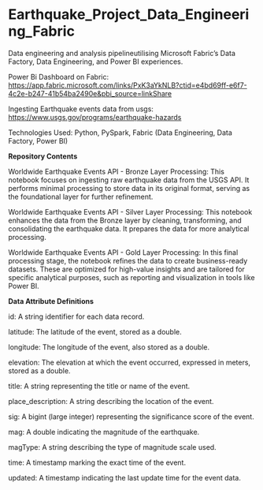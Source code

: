# Earthquake_Project_Data_Engineering_Fabric
Data engineering and analysis pipelineutilising Microsoft Fabric’s Data Factory, Data Engineering, and Power BI experiences.

Power Bi Dashboard on Fabric: https://app.fabric.microsoft.com/links/PxK3aYkNLB?ctid=e4bd69ff-e6f7-4c2e-b247-41b54ba2490e&pbi_source=linkShare

Ingesting Earthquake events data from usgs: https://www.usgs.gov/programs/earthquake-hazards

Technologies Used: Python, PySpark, Fabric (Data Engineering, Data Factory, Power BI)

**Repository Contents**

Worldwide Earthquake Events API - Bronze Layer Processing: This notebook focuses on ingesting raw earthquake data from the USGS API. It performs minimal processing to store data in its original format, serving as the foundational layer for further refinement.

Worldwide Earthquake Events API - Silver Layer Processing: This notebook enhances the data from the Bronze layer by cleaning, transforming, and consolidating the earthquake data. It prepares the data for more analytical processing.

Worldwide Earthquake Events API - Gold Layer Processing: In this final processing stage, the notebook refines the data to create business-ready datasets. These are optimized for high-value insights and are tailored for specific analytical purposes, such as reporting and visualization in tools like Power BI.

**Data Attribute Definitions**

id: A string identifier for each data record.

latitude: The latitude of the event, stored as a double.

longitude: The longitude of the event, also stored as a double.

elevation: The elevation at which the event occurred, expressed in meters, stored as a double.

title: A string representing the title or name of the event.

place_description: A string describing the location of the event.

sig: A bigint (large integer) representing the significance score of the event.

mag: A double indicating the magnitude of the earthquake.



magType: A string describing the type of magnitude scale used.

time: A timestamp marking the exact time of the event.

updated: A timestamp indicating the last update time for the event data.
